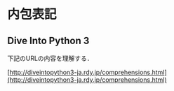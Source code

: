 # 内包表記

## Dive Into Python 3

下記のURLの内容を理解する．

[http://diveintopython3-ja.rdy.jp/comprehensions.html](http://diveintopython3-ja.rdy.jp/comprehensions.html)
